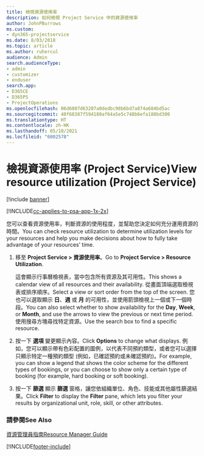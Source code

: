 ```yaml
---
title: 檢視資源使用率
description: 如何檢視 Project Service 中的資源使用率
author: JohnPBurrows
ms.custom:
- dyn365-projectservice
ms.date: 8/03/2018
ms.topic: article
ms.author: ruhercul
audience: Admin
search.audienceType:
- admin
- customizer
- enduser
search.app:
- D365CE
- D365PS
- ProjectOperations
ms.openlocfilehash: 06d6807d63207a0dedbc98b6bd7a874a684bd5ac
ms.sourcegitcommit: 40f68387f594180af64a5e5c748b6efa188bd300
ms.translationtype: HT
ms.contentlocale: zh-HK
ms.lasthandoff: 05/10/2021
ms.locfileid: "6002578"
---
```

# <a name="view-resource-utilization-project-service"></a><span data-ttu-id="d103d-103">檢視資源使用率 (Project Service)</span><span class="sxs-lookup"><span data-stu-id="d103d-103">View resource utilization (Project Service)</span></span>

[!include [banner](../includes/psa-now-project-operations.md)]

[!INCLUDE[cc-applies-to-psa-app-1x-2x](../includes/cc-applies-to-psa-app-1x-2x.md)]

<span data-ttu-id="d103d-104">您可以查看資源使用率，判斷資源的使用程度，並幫助您決定如何充分運用資源的時間。</span><span class="sxs-lookup"><span data-stu-id="d103d-104">You can check resource utilization to determine utilization levels for your resources and help you make decisions about how to fully take advantage of your resources’ time.</span></span>  
  
1. <span data-ttu-id="d103d-105">移至 **Project Service > 資源使用率**。</span><span class="sxs-lookup"><span data-stu-id="d103d-105">Go to **Project Service > Resource Utilization**.</span></span> 

     <span data-ttu-id="d103d-106">這會顯示行事曆檢視表，當中包含所有資源及其可用性。</span><span class="sxs-lookup"><span data-stu-id="d103d-106">This shows a calendar view of all resources and their availability.</span></span> <span data-ttu-id="d103d-107">從畫面頂端選取檢視表或排序順序。</span><span class="sxs-lookup"><span data-stu-id="d103d-107">Select a view or sort order from the top of the screen.</span></span> <span data-ttu-id="d103d-108">您也可以選取顯示 **日**、**週** 或 **月** 的可用性，並使用箭頭檢視上一個或下一個時段。</span><span class="sxs-lookup"><span data-stu-id="d103d-108">You can also select whether to show availability for the **Day**, **Week**, or **Month**, and use the arrows to view the previous or next time period.</span></span> <span data-ttu-id="d103d-109">使用搜尋方塊尋找特定資源。</span><span class="sxs-lookup"><span data-stu-id="d103d-109">Use the search box to find a specific resource.</span></span>      
  
2. <span data-ttu-id="d103d-110">按一下 **選項** 變更顯示內容。</span><span class="sxs-lookup"><span data-stu-id="d103d-110">Click **Options** to change what displays.</span></span> <span data-ttu-id="d103d-111">例如，您可以顯示帶有色彩配置的圖例，以代表不同預約類型，或者您可以選擇只顯示特定一種預約類型 (例如，已確認預約或未確認預約)。</span><span class="sxs-lookup"><span data-stu-id="d103d-111">For example, you can show a legend that shows the color scheme for the different types of bookings, or you can choose to show only a certain type of booking (for example, hard booking or soft booking).</span></span>  

3. <span data-ttu-id="d103d-112">按一下 **篩選** 顯示 **篩選** 窗格，讓您依組織單位、角色、技能或其他屬性篩選結果。</span><span class="sxs-lookup"><span data-stu-id="d103d-112">Click **Filter** to display the **Filter** pane, which lets you filter your results by organizational unit, role, skill, or other attributes.</span></span>  
  
### <a name="see-also"></a><span data-ttu-id="d103d-113">請參閱</span><span class="sxs-lookup"><span data-stu-id="d103d-113">See Also</span></span>  
 [<span data-ttu-id="d103d-114">資源管理員指南</span><span class="sxs-lookup"><span data-stu-id="d103d-114">Resource Manager Guide</span></span>](../psa/resource-manager-guide.md)


[!INCLUDE[footer-include](../includes/footer-banner.md)]